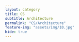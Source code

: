 ```yaml
---
layout: category
title: CS
subtitle: Architecture
permalink: "CS/Architecture"
feature-img: "assets/img/10.jpg"
hide: true
---
```

